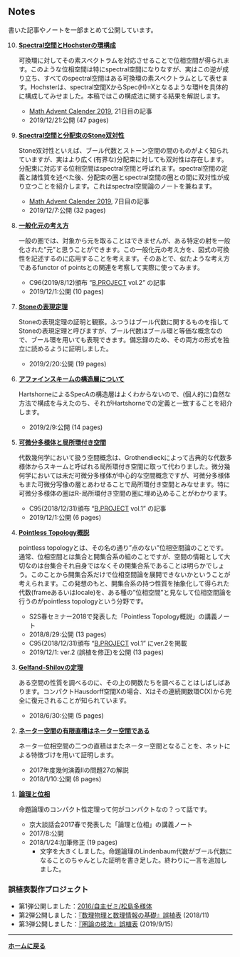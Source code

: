 ## **Notes**

書いた記事やノートを一部まとめて公開しています。

<ol reversed>

<li><p><b><a href="/pdf/hochster.pdf">Spectral空間とHochsterの環構成</a></b></p>

  <p>可換環に対してその素スペクトラムを対応させることで位相空間が得られます。このような位相空間は特にspectral空間になりなすが、実はこの逆が成り立ち、すべてのspectral空間はある可換環の素スペクトラムとして表せます。Hochsterは、spectral空間XからSpec(H)=Xとなるような環Hを具体的に構成してみせました。本稿ではこの構成法に関する結果を解説します。</p>

  <ul>
    <li><a href="https://adventar.org/calendars/4297">Math Advent Calender 2019</a>, 21日目の記事</li>
    <li>2019/12/21:公開 (47 pages)</li>
  </ul>
</li>

<li><p><b><a href="/pdf/spectral.pdf">Spectral空間と分配束のStone双対性</a></b></p>

  <p>Stone双対性といえば、ブール代数とストーン空間の間のものがよく知られていますが、実はより広く(有界な)分配束に対しても双対性は存在します。分配束に対応する位相空間はspectral空間と呼ばれます。spectral空間の定義と諸性質を述べた後、分配束の圏とspectral空間の圏との間に双対性が成り立つことを紹介します。これはspectral空間論のノートを兼ねます。</p>

  <ul>
    <li><a href="https://adventar.org/calendars/4297">Math Advent Calender 2019</a>, 7日目の記事</li>
    <li>2019/12/7:公開 (32 pages)</li>
  </ul>
</li>

<li><p><b><a href="/pdf/generalized_elements.pdf">一般化元の考え方</a></b></p>

  <p>一般の圏では、対象から元を取ることはできませんが、ある特定の射を一般化された”元”と思うことができます。この一般化元の考え方を、図式の可換性を記述するのに応用することを考えます。そのあとで、似たような考え方であるfunctor of pointsとの関連を考察して実際に使ってみます。</p>

  <ul>
    <li>C96(2019/8/12)頒布 “<a href="http://s2s.undefin.net/wiki/?B.PROJECT">B.PROJECT</a> vol.2” の記事</li>
    <li>2019/12/1:公開 (10 pages)</li>
  </ul>
</li>

<li><p><b><a href="/pdf/stone_rep.pdf">Stoneの表現定理</a></b></p>

  <p>Stoneの表現定理の証明と観察。ふつうはブール代数に関するものを指してStoneの表現定理と呼びますが、ブール代数はブール環と等価な概念なので、ブール環を用いても表現できます。備忘録のため、その両方の形式を独立に読めるように証明しました。</p>

  <ul>
    <li>2019/2/20:公開 (19 pages)</li>
  </ul>
</li>

<li><p><b><a href="/pdf/str_sheaf_on_SpecA.pdf">アファインスキームの構造層について</a></b></p>

  <p>HartshorneによるSpecAの構造層はよくわからないので、(個人的に)自然な方法で構成を与えたのち、それがHartshorneでの定義と一致することを紹介します。</p>

  <ul>
    <li>2019/2/9:公開 (14 pages)</li>
  </ul>
</li>

<li><p><b><a href="/pdf/mfd_and_ringed_space.pdf">可微分多様体と局所環付き空間</a></b></p>

  <p>代数幾何学において扱う空間概念は、Grothendieckによって古典的な代数多様体からスキームと呼ばれる局所環付き空間に取って代わりました。微分幾何学においては未だ可微分多様体が中心的な空間概念ですが、可微分多様体もまた可微分写像の層とあわせることで局所環付き空間とみなせます。特に可微分多様体の圏はR-局所環付き空間の圏に埋め込めることがわかります。</p>

  <ul>
    <li>C95(2018/12/31)頒布 “<a href="http://s2s.undefin.net/wiki/?B.PROJECT">B.PROJECT</a> vol.1” の記事</li>
    <li>2019/12/1:公開 (6 pages)</li>
  </ul>
</li>

<li><p><b><a href="/pdf/pointless_v2.pdf">Pointless Topology概説</a></b></p>

  <p>pointless topologyとは、その名の通り”点のない”位相空間論のことです。通常、位相空間とは集合と開集合系の組のことですが、空間の情報として大切なのは台集合それ自身ではなくその開集合系であることは明らかでしょう。このことから開集合系だけで位相空間論を展開できないかということが考えられます。この発想のもと、開集合系の持つ性質を抽象化して得られた代数(frameあるいはlocale)を、ある種の”位相空間”と見なして位相空間論を行うのがpointless topologyという分野です。</p>

  <ul>
    <li>S2S春セミナー2018で発表した「Pointless Topology概説」の講義ノート</li>
    <li>2018/8/29:公開 (13 pages)</li>
    <li>C95(2018/12/31)頒布 “<a href="http://s2s.undefin.net/wiki/?B.PROJECT">B.PROJECT</a> vol.1” にver.2を掲載</li>
    <li>2019/12/1: ver.2 (誤植を修正)を公開 (13 pages)</li>
  </ul>
</li>

<li><p><b><a href="/pdf/Gelfand-Shilov.pdf">Gelfand-Shilovの定理</a></b></p>

  <p>ある空間の性質を調べるのに、その上の関数たちを調べることはしばしばあります。コンパクトHausdorff空間Xの場合、Xはその連続関数環C(X)から完全に復元されることが知られています。</p>

  <ul>
    <li>2018/6/30:公開 (5 pages)</li>
  </ul>
</li>

<li><p><b><a href="/pdf/product_of_noetherian.pdf">ネーター空間の有限直積はネーター空間である</a></b></p>

  <p>ネーター位相空間の二つの直積はまたネーター空間となることを、ネットによる特徴づけを用いて証明します。</p>

  <ul>
    <li>2017年度幾何演義Ⅱの問題27の解説</li>
    <li>2018/1/10:公開 (8 pages)</li>
  </ul>
</li>

<li><p><b><a href="/pdf/logic_and_top.pdf">論理と位相</a></b></p>

  <p>命題論理のコンパクト性定理って何がコンパクトなの？って話です。</p>

  <ul>
    <li>京大談話会2017春で発表した「論理と位相」の講義ノート</li>
    <li>2017/8:公開</li>
    <li>2018/1/24:加筆修正 (19 pages)
      <ul>
        <li>文字を大きくしました。命題論理のLindenbaum代数がブール代数になることのちゃんとした証明を書き足した。終わりに一言を追加しました。</li>
      </ul>
    </li>
  </ul>
</li>

</ol>



### 誤植表製作プロジェクト
- 第1弾公開しました：[2016/自主ゼミ/松島多様体](http://s2s.undefin.net/wiki/?2016%2F%E8%87%AA%E4%B8%BB%E3%82%BC%E3%83%9F%2F%E6%9D%BE%E5%B3%B6%E5%A4%9A%E6%A7%98%E4%BD%93)
- 第2弾公開しました：[『数理物理と数理情報の基礎』誤植表](http://s2s.undefin.net/wiki/?plugin=attach&pcmd=open&file=spotlight3.pdf&refer=%E4%BB%8A%E6%9D%91) (2018/11)
- 第3弾公開しました：[『圏論の技法』誤植表](https://paper3510mm.amebaownd.com/posts/6945739) (2019/9/15)



---

**[ホームに戻る](/index)**